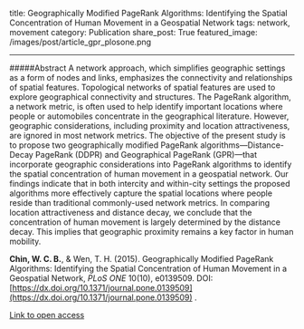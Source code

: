 title: Geographically Modified PageRank Algorithms: Identifying the Spatial Concentration of Human Movement in a Geospatial Network
tags: network, movement
category: Publication
share_post: True
featured_image: /images/post/article_gpr_plosone.png

---

#####Abstract
A network approach, which simplifies geographic settings as a form of nodes and links, emphasizes the connectivity and relationships of spatial features. Topological networks of spatial features are used to explore geographical connectivity and structures. The PageRank algorithm, a network metric, is often used to help identify important locations where people or automobiles concentrate in the geographical literature. However, geographic considerations, including proximity and location attractiveness, are ignored in most network metrics. The objective of the present study is to propose two geographically modified PageRank algorithms—Distance-Decay PageRank (DDPR) and Geographical PageRank (GPR)—that incorporate geographic considerations into PageRank algorithms to identify the spatial concentration of human movement in a geospatial network. Our findings indicate that in both intercity and within-city settings the proposed algorithms more effectively capture the spatial locations where people reside than traditional commonly-used network metrics. In comparing location attractiveness and distance decay, we conclude that the concentration of human movement is largely determined by the distance decay. This implies that geographic proximity remains a key factor in human mobility.

**Chin, W. C. B.**, & Wen, T. H. (2015). Geographically Modified PageRank Algorithms: Identifying the Spatial Concentration of Human Movement in a Geospatial Network, *PLoS ONE* 10(10), e0139509. DOI: [https://dx.doi.org/10.1371/journal.pone.0139509](https://dx.doi.org/10.1371/journal.pone.0139509) .

<a href="http://journals.plos.org/plosone/article?id=10.1371/journal.pone.0139509" target="_blank">Link to open access</a>
